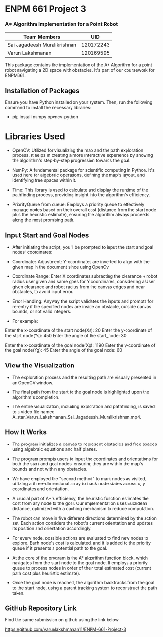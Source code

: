 # ENPM 661 Project 3

### A* Algorithm Implementation for a Point Robot

| Team Members                 | UID       |
|------------------------------|-----------|
| Sai Jagadeesh Muralikrishnan | 120172243 |
| Varun Lakshmanan             | 120169595 |

This package contains the implementation of the A* Algorithm for a point robot navigating a 2D space with obstacles. It's part of our coursework for ENPM661.

## Installation of Packages

Ensure you have Python installed on your system. Then, run the following command to install the necessary libraries:

* pip install numpy opencv-python

# Libraries Used

* OpenCV: Utilized for visualizing the map and the path exploration process. It helps in creating a more interactive experience by showing the algorithm's step-by-step progression towards the goal.

* NumPy: A fundamental package for scientific computing in Python. It's used here for algebraic operations, defining the map's layout, and identifying free spaces within it.

* Time: This library is used to calculate and display the runtime of the pathfinding process, providing insight into the algorithm's efficiency.

* PriorityQueue from queue: Employs a priority queue to effectively manage nodes based on their overall cost (distance from the start node plus the heuristic estimate), ensuring the algorithm always proceeds along the most promising path.


## Input Start and Goal Nodes

* After initiating the script, you'll be prompted to input the start and goal nodes' coordinates:

* Coordinates Adjustment: Y-coordinates are inverted to align with the given map in the document since using OpenCv.

* Coordinate Range: Enter X coordinates subracting the clearance + robot radius user given and same goes for Y coordinates, considering a User given clearance and robot radius from the canvas edges and near obstacles, to avoid input error.

* Error Handling: Anyway the script validates the inputs and prompts for re-entry if the specified nodes are inside an obstacle, outside canvas bounds, or not valid integers.

* For example:

Enter the x-coordinate of the start node(Xs): 20
Enter the y-coordinate of the start node(Ys): 450
Enter the angle of the start_node: 30

Enter the x-coordinate of the goal node(Xg): 1190
Enter the y-coordinate of the goal node(Yg): 45
Enter the angle of the goal node: 60

## View the Visualization

* The exploration process and the resulting path are visually presented in an OpenCV window.

* The final path from the start to the goal node is highlighted upon the algorithm's completion.

* The entire visualization, including exploration and pathfinding, is saved to a video file named A_star_Varun_Lakshmanan_Sai_Jagadeesh_Muralikrishnan.mp4.

## How It Works

* The program initializes a canvas to represent obstacles and free spaces using algebraic equations and half planes.

* The program prompts users to input the coordinates and orientations for both the start and goal nodes, ensuring they are within the map's bounds and not within any obstacles.

* We have employed the "second method" to mark nodes as visited, utilizing a three-dimensional array to track node states across x, y coordinates and orientation.

* A crucial part of A*'s efficiency, the heuristic function estimates the cost from any node to the goal. Our implementation uses Euclidean distance, optimized with a caching mechanism to reduce computation.

* The robot can move in five different directions determined by the action set. Each action considers the robot's current orientation and updates its position and orientation accordingly.

* For every node, possible actions are evaluated to find new nodes to explore. Each node's cost is calculated, and it is added to the priority queue if it presents a potential path to the goal.

* At the core of the program is the A* algorithm function block, which navigates from the start node to the goal node. It employs a priority queue to process nodes in order of their total estimated cost (current path cost plus heuristic estimate).

* Once the goal node is reached, the algorithm backtracks from the goal to the start node, using a parent tracking system to reconstruct the path taken.

## GitHub Repository Link

Find the same submission on github using the link below

https://github.com/varunlakshmanan11/ENPM-661-Project-3 